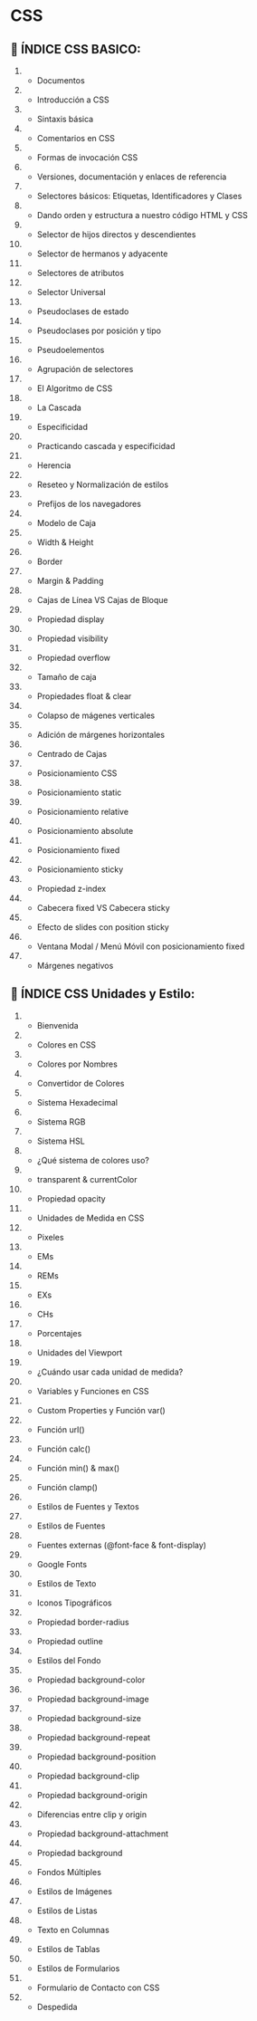 # CSS

## 📝 ÍNDICE CSS BASICO:
1. * Documentos
2. * Introducción a CSS
3. * Sintaxis básica
4. * Comentarios en CSS
5. * Formas de invocación CSS
6. * Versiones, documentación y enlaces de referencia
7. * Selectores básicos: Etiquetas, Identificadores y Clases
8. * Dando orden y estructura a nuestro código HTML y CSS
9. * Selector de hijos directos y descendientes
10. * Selector de hermanos y adyacente
11. * Selectores de atributos
12. * Selector Universal
13. * Pseudoclases de estado
14. * Pseudoclases por posición y tipo
15. * Pseudoelementos
16. * Agrupación de selectores
17. * El Algoritmo de CSS
18. * La Cascada
19. * Especificidad
20. * Practicando cascada y especificidad
21. * Herencia
22. * Reseteo y Normalización de estilos
23. * Prefijos de los navegadores
24. * Modelo de Caja
25. * Width & Height
26. * Border
27. * Margin & Padding
28. * Cajas de Línea VS Cajas de Bloque
29. * Propiedad display
30. * Propiedad visibility
31. * Propiedad overflow
32. * Tamaño de caja
33. * Propiedades float & clear
34. * Colapso de mágenes verticales
35. * Adición de márgenes horizontales
36. * Centrado de Cajas
37. * Posicionamiento CSS
38. * Posicionamiento static
39. * Posicionamiento relative
40. * Posicionamiento absolute
41. * Posicionamiento fixed
42. * Posicionamiento sticky
43. * Propiedad z-index
44. * Cabecera fixed VS Cabecera sticky
45. * Efecto de slides con position sticky
46. * Ventana Modal / Menú Móvil con posicionamiento fixed
47. * Márgenes negativos

## 📝 ÍNDICE CSS Unidades y Estilo:
1. * Bienvenida
2. * Colores en CSS
3. * Colores por Nombres
4. * Convertidor de Colores
5. * Sistema Hexadecimal
6. * Sistema RGB
7. * Sistema HSL
8. * ¿Qué sistema de colores uso?
9. * transparent & currentColor
10. * Propiedad opacity
11. * Unidades de Medida en CSS
12. * Pixeles
13. * EMs
14. * REMs
15. * EXs
16. * CHs
17. * Porcentajes
18. * Unidades del Viewport
19. * ¿Cuándo usar cada unidad de medida?
20. * Variables y Funciones en CSS
21. * Custom Properties y Función var()
22. * Función url()
23. * Función calc()
24. * Función min() & max()
25. * Función clamp()
26. * Estilos de Fuentes y Textos
27. * Estilos de Fuentes
28. * Fuentes externas (@font-face & font-display)
29. * Google Fonts
30. * Estilos de Texto
31. * Iconos Tipográficos
32. * Propiedad border-radius
33. * Propiedad outline
34. * Estilos del Fondo
35. * Propiedad background-color
36. * Propiedad background-image
37. * Propiedad background-size
38. * Propiedad background-repeat
39. * Propiedad background-position
40. * Propiedad background-clip
41. * Propiedad background-origin
42. * Diferencias entre clip y origin
43. * Propiedad background-attachment
44. * Propiedad background
45. * Fondos Múltiples
46. * Estilos de Imágenes
47. * Estilos de Listas
48. * Texto en Columnas
49. * Estilos de Tablas
50. * Estilos de Formularios
51. * Formulario de Contacto con CSS
52. * Despedida